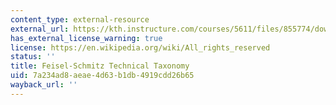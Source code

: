 ```yaml
---
content_type: external-resource
external_url: https://kth.instructure.com/courses/5611/files/855774/download?wrap=1
has_external_license_warning: true
license: https://en.wikipedia.org/wiki/All_rights_reserved
status: ''
title: Feisel-Schmitz Technical Taxonomy
uid: 7a234ad8-aeae-4d63-b1db-4919cdd26b65
wayback_url: ''
---
```

